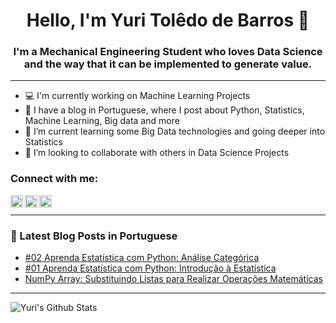 <h1 align="center"> Hello, I'm Yuri Tolêdo de Barros  👋</h1>


<h3 align="center">I'm a Mechanical Engineering Student who loves Data Science and the way that it can be implemented to generate value.</h3>

---

- :computer: I'm currently working on Machine Learning Projects
- :green_book: I have a blog in Portuguese, where I post about Python, Statistics, Machine Learning, Big data and more  
- 🌱 I’m current learning some Big Data technologies and going deeper into Statistics 
- 👯 I’m looking to collaborate with others in Data Science Projects

### Connect with me:
[<img align="left"  width="20px" src="https://cdn.jsdelivr.net/npm/simple-icons@3.4.0/icons/linkedin.svg" />](https://www.linkedin.com/in/yuritoledodebarros/)

[<img align="left" alt="yuritbarros | Blog" width="20px" src="https://cdn.jsdelivr.net/npm/simple-icons@3.4.0/icons/wordpress.svg" />](https://learndataeveryday.com/)

[<img align="left" alt="yuritbarros | Instagram" width="20px" src="https://cdn.jsdelivr.net/npm/simple-icons@v3/icons/instagram.svg" />](https://www.instagram.com/yuri.tbarros/)

<br />

---

### :green_book: Latest Blog Posts in Portuguese

<!-- BLOG-POST-LIST:START -->
* [#02 Aprenda Estatística com Python: Análise Categórica](https://learndataeveryday.com/02-aprenda-estatistica-com-python-analise-categorica/) 
* [#01 Aprenda Estatística com Python: Introdução à Estatística](https://learndataeveryday.com/01-aprenda-estatistica-com-python-introducao-a-estatistica/)
* [NumPy Array: Substituindo Listas para Realizar Operações Matemáticas](https://learndataeveryday.com/operacoes-matematicas-numpy-array/)

<!-- BLOG-POST-LIST:END -->

---

<img align="left" alt="Yuri's Github Stats" src="https://github-readme-stats.vercel.app/api?username=YuriTBarros&show_icons=true&hide_border=true" />
